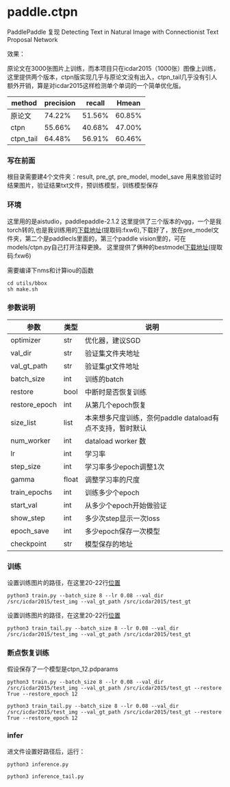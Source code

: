# paddle.ctpn
PaddlePaddle 复现 Detecting Text in Natural Image with Connectionist Text Proposal Network


效果：

原论文在3000张图片上训练，而本项目只在icdar2015（1000张）图像上训练，这里提供两个版本，ctpn版实现几乎与原论文没有出入，ctpn_tail几乎没有引人额外开销，算是对icdar2015这样检测单个单词的一个简单优化版。

|method|precision|recall|Hmean
|-|-|-|-|
|原论文|74.22% |51.56%|60.85%|																																																						
|ctpn|55.66%|40.68%|47.00%|
|ctpn_tail|64.48%|56.91%|60.46%|

### 写在前面

根目录需要建4个文件夹：result, pre_gt, pre_model, model_save 用来放验证时结果图片，验证结果txt文件，预训练模型，训练模型保存

### 环境
这里用的是aistudio，paddlepaddle-2.1.2
这里提供了三个版本的vgg，一个是我torch转的,也是我训练用的[下载地址](https://pan.baidu.com/s/1ut4VeSJw6w5AKsuC62WRlw)(提取码:fxw6),下载好了，放在pre_model文件夹，第二个是paddlecls里面的，第三个paddle vision里的，可在models/ctpn.py自己打开注释更换。
这里提供了俩种的bestmodel[下载地址](https://pan.baidu.com/s/1ut4VeSJw6w5AKsuC62WRlw)(提取码:fxw6)

需要编译下nms和计算iou的函数
```
cd utils/bbox
sh make.sh
```


### 参数说明
|参数|类型|说明|
|-|-|-|
|optimizer|str|优化器，建议SGD
|val_dir|str|验证集文件夹地址
|val_gt_path|str|验证集gt文件地址
|batch_size|int|训练的batch
|restore|bool|中断时是否恢复训练
|restore_epoch|int|从第几个epoch恢复
|size_list|list|本来想多尺度训练，奈何paddle dataload有点不支持，暂时默认
|num_worker|int|dataload worker 数
|lr|int|学习率
|step_size|int|学习率多少epoch调整1次
|gamma|float|调整学习率的尺度
|train_epochs|int|训练多少个epoch
|start_val|int|从多少个epoch开始做验证
|show_step|int|多少次step显示一次loss
|epoch_save|int|多少epoch保存一次模型
|checkpoint|str|模型保存的地址



### 训练

设置训练图片的路径，在这里20-22行[位置](./dataLoader/dataLoad.py)

```
python3 train.py --batch_size 8 --lr 0.08 --val_dir /src/icdar2015/test_img --val_gt_path /src/icdar2015/test_gt
```

 设置训练图片的路径，在这里20-22行[位置](./dataLoader/dataLoad_tail.py)

```
python3 train_tail.py --batch_size 8 --lr 0.08 --val_dir /src/icdar2015/test_img --val_gt_path /src/icdar2015/test_gt
```

### 断点恢复训练

假设保存了一个模型是ctpn_12.pdparams

```
python3 train.py --batch_size 8 --lr 0.08 --val_dir /src/icdar2015/test_img --val_gt_path /src/icdar2015/test_gt --restore True --restore_epoch 12
```

```
python3 train_tail.py --batch_size 8 --lr 0.08 --val_dir /src/icdar2015/test_img --val_gt_path /src/icdar2015/test_gt --restore True --restore_epoch 12
```

### infer

进文件设置好路径后，运行：

```
python3 inference.py 
```

```
python3 inference_tail.py 
```
